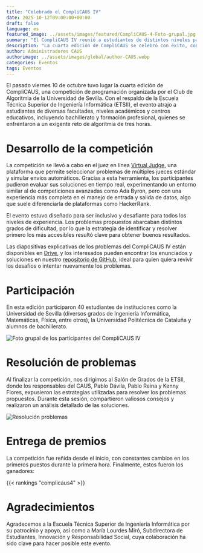 ```yaml
---
title: "Celebrado el CompliCAUS IV"
date: 2025-10-12T09:00:00+00:00
draft: false
language: es
featured_image: ../assets/images/featured/CompliCAUS-4-Foto-grupal.jpg
summary: "El CompliCAUS IV reunió a estudiantes de distintos niveles para una intensa competición de programación organizada por el Club de Algoritmia de la Universidad de Sevilla."
description: "La cuarta edición de CompliCAUS se celebró con éxito, congregando a estudiantes de diferentes instituciones y niveles académicos en un desafío de algoritmia de tres horas."
author: Administradores CAUS
authorimage: ../assets/images/global/author-CAUS.webp
categories: Eventos
tags: Eventos
---
```


El pasado viernes 10 de octubre tuvo lugar la cuarta edición de CompliCAUS, una competición de programación organizada por el Club de Algoritmia de la Universidad de Sevilla. Con el respaldo de la Escuela Técnica Superior de Ingeniería Informática (ETSII), el evento atrajo a estudiantes de diversas facultades, niveles académicos y centros educativos, incluyendo bachillerato y formación profesional, quienes se enfrentaron a un exigente reto de algoritmia de tres horas.

# Desarrollo de la competición

La competición se llevó a cabo en el juez en línea [Virtual Judge](https://vjudge.net), una plataforma que permite seleccionar problemas de múltiples jueces estándar y simular envíos automáticos. Gracias a esta herramienta, los participantes pudieron evaluar sus soluciones en tiempo real, experimentando un entorno similar al de competiciones avanzadas como Ada Byron, pero con una experiencia más completa en el manejo de entrada y salida de datos, algo que suele diferenciarla de plataformas como HackerRank.

El evento estuvo diseñado para ser inclusivo y desafiante para todos los niveles de experiencia. Los problemas propuestos abarcaban distintos grados de dificultad, por lo que la estrategia de identificar y resolver primero los más accesibles resultó clave para obtener buenos resultados.

Las diapositivas explicativas de los problemas del CompliCAUS IV están disponibles en [Drive](https://drive.google.com/drive/u/0/folders/1K6P_SPSrpOZKXy7ct-zD_Og-7G2T3T5s), y los interesados pueden encontrar los enunciados y soluciones en nuestro [repositorio de GitHub](https://github.com/algoritmiaUS/complicaus), ideal para quien quiera revivir los desafíos o intentar nuevamente los problemas.


# Participación

En esta edición participaron 40 estudiantes de instituciones como la Universidad de Sevilla (diversos grados de Ingeniería Informática, Matemáticas, Física, entre otros), la Universidad Politécnica de Cataluña y alumnos de bachillerato.

![Foto grupal de los participantes del CompliCAUS IV](participantes1.jpg)


# Resolución de problemas

Al finalizar la competición, nos dirigimos al Salón de Grados de la ETSII, donde los responsables del CAUS, Pablo Dávila, Pablo Reina y Kenny Flores, expusieron las estrategias utilizadas para resolver los problemas propuestos. Durante esta sesión, compartieron valiosos consejos y realizaron un análisis detallado de las soluciones.

![Resolución problemas](resolucion-problemas.jpg)

# Entrega de premios

La competición fue reñida desde el inicio, con constantes cambios en los primeros puestos durante la primera hora. Finalmente, estos fueron los ganadores:


{{< rankings "complicaus4" >}}

# Agradecimientos

Agradecemos a la Escuela Técnica Superior de Ingeniería Informática por su patrocinio y apoyo, así como a María Lourdes Miró, Subdirectora de Estudiantes, Innovación y Responsabilidad Social, cuya colaboración ha sido clave para hacer posible este evento.
